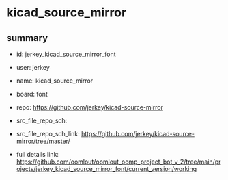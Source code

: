 # kicad_source_mirror
 
## summary 
* id: jerkey_kicad_source_mirror_font
* user: jerkey
* name: kicad_source_mirror
* board: font
* repo: https://github.com/jerkey/kicad-source-mirror



* src_file_repo_sch: 
* src_file_repo_sch_link: https://github.com/jerkey/kicad-source-mirror/tree/master/
* full details link: https://github.com/oomlout/oomlout_oomp_project_bot_v_2/tree/main/projects/jerkey_kicad_source_mirror_font/current_version/working  






